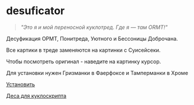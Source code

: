 desuficator
===========
>*"Это я и мой переносной куклотред. Где я — там ORMT!"*

Десуфикация ОРМТ, Понитреда, Уютного и Бессоницы Доброчана.

Все картики в треде заменяются на картинки с Суисейсеки.

Чтобы посмотреть оригинал - наведите на картинку курсор.

Для установки нужен Гризманки в Фаерфоксе и Тамперманки в Хроме

[Установить](https://github.com/desudesutalk/desuficator/raw/master/desuficator.user.js)

[Деса для куклоскрипта](https://github.com/desudesutalk/desuficator/raw/master/suiseiseki.user.js)

